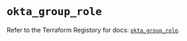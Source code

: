 # `okta_group_role`

Refer to the Terraform Registory for docs: [`okta_group_role`](https://www.terraform.io/docs/providers/okta/r/group_role).
